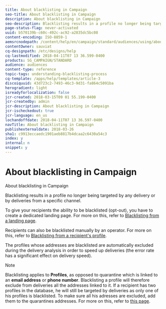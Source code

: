 ```yaml
---
title: About blacklisting in Campaign
seo-title: About blacklisting in Campaign
description: About blacklisting in Campaign
seo-description: Blacklisting results in a profile no longer being targeted by any delivery or by deliveries from a specific channel.
page-status-flag: never-activated
uuid: b570139b-c60c-492c-ac92-a2835dc5bc08
content-encoding: ISO-8859-1
aemsrcnodepath: /content/help/en/campaign/standard/audiences/using/about-blacklisting-in-campaign
contentOwner: sauviat
cq-designpath: /etc/designs/help
cq-lastmodified: 2018-04-11T07 13 36.599-0400
products: SG_CAMPAIGN/STANDARD
audience: audiences
content-type: reference
topic-tags: understanding-blacklisting-process
cq-template: /apps/help/templates/article-3
discoiquuid: 43d723c2-7493-46c3-9d31-fa864c5091ba
herogradient: light
isreadyforlocalization: false
jcr-created: 2018-03-15T09 01 55.199-0400
jcr-createdby: admin
jcr-description: About blacklisting in Campaign
jcr-ischeckedout: true
jcr-language: en_us
lochandoffdate: 2018-04-11T07 13 36.597-0400
navTitle: About blacklisting in Campaign
publishexternaldate: 2018-03-26
sha1: c9913eccaedc1901aeb8817b4dcaa2c6430a54c3
index: y
internal: n
snippet: y
---
```


# About blacklisting in Campaign

About blacklisting in Campaign

Blacklisting results in a profile no longer being targeted by any delivery or by deliveries from a specific channel.

To give your recipients the ability to be blacklisted (opt-out), you have to create a dedicated landing page. For more on this, refer to [Blacklisting from a landing page](../../audiences/using/blacklisting-process.md#blacklisting-from-a-landing-page).

Recipients can also be blacklisted manually by an operator. For more on this, refer to [Blacklisting from a recipient's profile](../../audiences/using/blacklisting-process.md#blacklisting-from-a-recipient-s-profile).

The profiles whose addresses are blacklisted are automatically excluded during the delivery analysis in order to speed up deliveries (the error rate has a significant effect on delivery speed).

>[!NOTE]
>
>Blacklisting applies to **Profiles**, as opposed to quarantine which is linked to an **email address** or **phone number**. Blacklisting a profile will therefore exclude from deliveries all the addresses linked to it. If a recipient has two profiles in the database, he will still be targeted by deliveries as only one of his profiles is blacklisted. To make sure all his adresses are excluded, add them to the quarantines addresses. For more on this, refer to [this page](../../sending/using/understanding-quarantine-management.md#identifying-quarantined-addresses-for-the-entire-platform).

